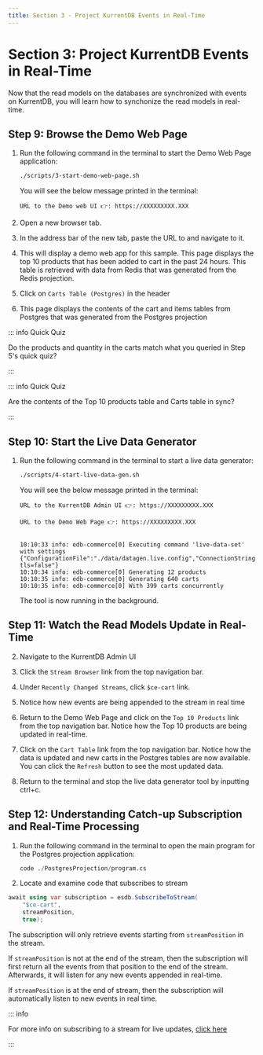 ```yaml
---
title: Section 3 - Project KurrentDB Events in Real-Time 
---
```


# Section 3: Project KurrentDB Events in Real-Time 

Now that the read models on the databases are synchronized with events on KurrentDB, you will learn how to synchonize the read models in real-time.

## Step 9: Browse the Demo Web Page

1. Run the following command in the terminal to start the Demo Web Page application:

   ```sh
   ./scripts/3-start-demo-web-page.sh
   ```

   You will see the below message printed in the terminal:

   ```
   URL to the Demo web UI 👉: https://XXXXXXXXX.XXX
   ```

1. Open a new browser tab.

2. In the address bar of the new tab, paste the URL to and navigate to it.

3. This will display a demo web app for this sample. This page displays the top 10 products that has been added to cart in the past 24 hours. This table is retrieved with data from Redis that was generated from the Redis projection.

4. Click on `Carts Table (Postgres)` in the header

5. This page displays the contents of the cart and items tables from Postgres that was generated from the Postgres projection

::: info Quick Quiz

Do the products and quantity in the carts match what you queried in Step 5's quick quiz?

:::

::: info Quick Quiz

Are the contents of the Top 10 products table and Carts table in sync?

:::

## Step 10: Start the Live Data Generator

1. Run the following command in the terminal to start a live data generator:

   ```sh
   ./scripts/4-start-live-data-gen.sh
   ```

   You will see the below message printed in the terminal:

   ```
   URL to the KurrentDB Admin UI 👉: https://XXXXXXXXX.XXX

   URL to the Demo Web Page 👉: https://XXXXXXXXX.XXX


   10:10:33 info: edb-commerce[0] Executing command 'live-data-set' with settings {"ConfigurationFile":"./data/datagen.live.config","ConnectionString":"esdb://localhost:2113?tls=false"}
   10:10:34 info: edb-commerce[0] Generating 12 products
   10:10:35 info: edb-commerce[0] Generating 640 carts
   10:10:35 info: edb-commerce[0] With 399 carts concurrently
   ```

   The tool is now running in the background.

## Step 11: Watch the Read Models Update in Real-Time

2. Navigate to the KurrentDB Admin UI

3. Click the `Stream Browser` link from the top navigation bar.

4. Under `Recently Changed Streams`, click `$ce-cart` link. 
 
5. Notice how new events are being appended to the stream in real time

6. Return to the Demo Web Page and click on the `Top 10 Products` link from the top navigation bar. Notice how the Top 10 products are being updated in real-time.

7. Click on the `Cart Table` link from the top navigation bar. Notice how the data is updated and new carts in the Postgres tables are now available. You can click the `Refresh` button to see the most updated data.

8. Return to the terminal and stop the live data generator tool by inputting ctrl+c.

## Step 12: Understanding Catch-up Subscription and Real-Time Processing

1. Run the following command in the terminal to open the main program for the Postgres projection application:

   ```sql
   code ./PostgresProjection/program.cs
   ```

2. Locate and examine code that subscribes to stream

```cs
await using var subscription = esdb.SubscribeToStream(                   // Subscribe events..
    "$ce-cart",                                                          // from the cart category system projection..        
    streamPosition,                                                      // from this position..
    true);                                                               // with linked events automatically resolved (required for system projections)
```

The subscription will only retrieve events starting from `streamPosition` in the stream.

If `streamPosition` is not at the end of the stream, then the subscription will first return all the events from that position to the end of the stream. Afterwards, it will listen for any new events appended in real-time.

If `streamPosition` is at the end of stream, then the subscription will automatically listen to new events in real time.

::: info 

For more info on subscribing to a stream for live updates, [click here](https://docs.kurrent.io/clients/grpc/subscriptions.html#subscribing-to-a-stream-for-live-updates)

:::